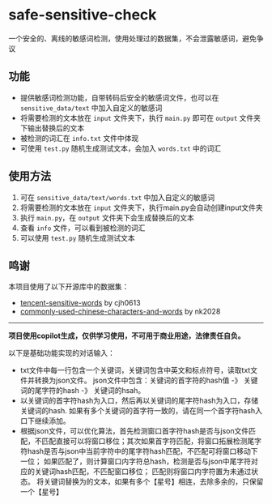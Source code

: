 # safe-sensitive-check
一个安全的、离线的敏感词检测，使用处理过的数据集，不会泄露敏感词，避免争议

## 功能
- 提供敏感词检测功能，自带转码后安全的敏感词文件，也可以在 `sensitive_data/text` 中加入自定义的敏感词
- 将需要检测的文本放在 `input` 文件夹下，执行 `main.py` 即可在 `output` 文件夹下输出替换后的文本
- 被检测的词汇在 `info.txt` 文件中体现
- 可使用 `test.py` 随机生成测试文本，会加入 `words.txt` 中的词汇

## 使用方法
1. 可在 `sensitive_data/text/words.txt` 中加入自定义的敏感词
2. 将需要检测的文本放在 `input` 文件夹下，执行main.py会自动创建input文件夹
3. 执行 `main.py`，在 `output` 文件夹下会生成替换后的文本
4. 查看 `info` 文件，可以看到被检测的词汇
5. 可以使用 `test.py` 随机生成测试文本

## 鸣谢
本项目使用了以下开源库中的数据集：
- [tencent-sensitive-words](https://github.com/cjh0613/tencent-sensitive-words) by cjh0613
- [commonly-used-chinese-characters-and-words](https://github.com/nk2028/commonly-used-chinese-characters-and-words) by nk2028

---
**项目使用copilot生成，仅供学习使用，不可用于商业用途，法律责任自负。**

以下是基础功能实现的对话输入：
- txt文件中每一行包含一个关键词，关键词包含中英文和标点符号，读取txt文件并转换为json文件。 json文件中包含：关键词的首字符的hash值 -》 关键词的尾字符的hash -》 关键词的hsah。
- 以关键词的首字符hash为入口，然后再以关键词的尾字符hash为入口，存储关键词的hash. 如果有多个关键词的首字符一致的，请在同一个首字符hash入口下继续添加。
- 根据json文件，可以优化算法，首先检测窗口首字符hash是否与json文件匹配，不匹配直接可以将窗口移位；其次如果首字符匹配，将窗口拓展检测尾字符hash是否与json中当前字符中的尾字符hash匹配，不匹配可将窗口移动下一位； 如果匹配了，则计算窗口内字符总hash，检测是否与json中尾字符对应的关键词hash匹配，不匹配窗口移位；
匹配则将窗口内字符置为未通过状态。 将关键词替换为的文本，如果有多个【星号】相连，去除多余的，只保留一个【星号】
